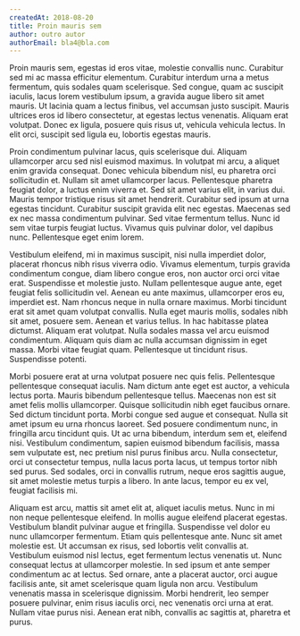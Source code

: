 ```yaml
---
createdAt: 2018-08-20
title: Proin mauris sem
author: outro autor
authorEmail: bla4@bla.com
---
```

Proin mauris sem, egestas id eros vitae, molestie convallis nunc. Curabitur sed mi ac massa efficitur elementum. Curabitur interdum urna a metus fermentum, quis sodales quam scelerisque. Sed congue, quam ac suscipit iaculis, lacus lorem vestibulum ipsum, a gravida augue libero sit amet mauris. Ut lacinia quam a lectus finibus, vel accumsan justo suscipit. Mauris ultrices eros id libero consectetur, at egestas lectus venenatis. Aliquam erat volutpat. Donec ex ligula, posuere quis risus ut, vehicula vehicula lectus. In elit orci, suscipit sed ligula eu, lobortis egestas mauris.

Proin condimentum pulvinar lacus, quis scelerisque dui. Aliquam ullamcorper arcu sed nisl euismod maximus. In volutpat mi arcu, a aliquet enim gravida consequat. Donec vehicula bibendum nisl, eu pharetra orci sollicitudin et. Nullam sit amet ullamcorper lacus. Pellentesque pharetra feugiat dolor, a luctus enim viverra et. Sed sit amet varius elit, in varius dui. Mauris tempor tristique risus sit amet hendrerit. Curabitur sed ipsum at urna egestas tincidunt. Curabitur suscipit gravida elit nec egestas. Maecenas sed ex nec massa condimentum pulvinar. Sed vitae fermentum tellus. Nunc id sem vitae turpis feugiat luctus. Vivamus quis pulvinar dolor, vel dapibus nunc. Pellentesque eget enim lorem.

Vestibulum eleifend, mi in maximus suscipit, nisi nulla imperdiet dolor, placerat rhoncus nibh risus viverra odio. Vivamus elementum, turpis gravida condimentum congue, diam libero congue eros, non auctor orci orci vitae erat. Suspendisse et molestie justo. Nullam pellentesque augue ante, eget feugiat felis sollicitudin vel. Aenean eu ante maximus, ullamcorper eros eu, imperdiet est. Nam rhoncus neque in nulla ornare maximus. Morbi tincidunt erat sit amet quam volutpat convallis. Nulla eget mauris mollis, sodales nibh sit amet, posuere sem. Aenean et varius tellus. In hac habitasse platea dictumst. Aliquam erat volutpat. Nulla sodales massa vel arcu euismod condimentum. Aliquam quis diam ac nulla accumsan dignissim in eget massa. Morbi vitae feugiat quam. Pellentesque ut tincidunt risus. Suspendisse potenti.

Morbi posuere erat at urna volutpat posuere nec quis felis. Pellentesque pellentesque consequat iaculis. Nam dictum ante eget est auctor, a vehicula lectus porta. Mauris bibendum pellentesque tellus. Maecenas non est sit amet felis mollis ullamcorper. Quisque sollicitudin nibh eget faucibus ornare. Sed dictum tincidunt porta. Morbi congue sed augue et consequat. Nulla sit amet ipsum eu urna rhoncus laoreet. Sed posuere condimentum nunc, in fringilla arcu tincidunt quis. Ut ac urna bibendum, interdum sem et, eleifend nisi. Vestibulum condimentum, sapien euismod bibendum facilisis, massa sem vulputate est, nec pretium nisl purus finibus arcu. Nulla consectetur, orci ut consectetur tempus, nulla lacus porta lacus, ut tempus tortor nibh sed purus. Sed sodales, orci in convallis rutrum, neque eros sagittis augue, sit amet molestie metus turpis a libero. In ante lacus, tempor eu ex vel, feugiat facilisis mi.

Aliquam est arcu, mattis sit amet elit at, aliquet iaculis metus. Nunc in mi non neque pellentesque eleifend. In mollis augue eleifend placerat egestas. Vestibulum blandit pulvinar augue et fringilla. Suspendisse vel dolor eu nunc ullamcorper fermentum. Etiam quis pellentesque ante. Nunc sit amet molestie est. Ut accumsan ex risus, sed lobortis velit convallis at. Vestibulum euismod nisl lectus, eget fermentum lectus venenatis ut. Nunc consequat lectus at ullamcorper molestie. In sed ipsum et ante semper condimentum ac at lectus. Sed ornare, ante a placerat auctor, orci augue facilisis ante, sit amet scelerisque quam ligula non arcu. Vestibulum venenatis massa in scelerisque dignissim. Morbi hendrerit, leo semper posuere pulvinar, enim risus iaculis orci, nec venenatis orci urna at erat. Nullam vitae purus nisi. Aenean erat nibh, convallis ac sagittis at, pharetra et purus.

